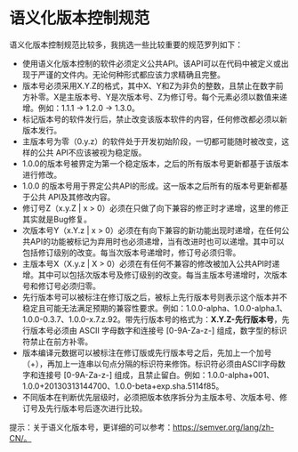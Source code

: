 # 语义化版本控制规范

语义化版本控制规范比较多，我挑选一些比较重要的规范罗列如下：
- 使用语义化版本控制的软件必须定义公共API。该API可以在代码中被定义或出现于严谨的文件内。无论何种形式都应该力求精确且完整。
- 版本号必须采用X.Y.Z的格式，其中X、Y和Z为非负的整数，且禁止在数字前方补零。X是主版本号、Y是次版本号、Z为修订号。每个元素必须以数值来递增。例如：1.1.1 -> 1.2.0 -> 1.3.0。
- 标记版本号的软件发行后，禁止改变该版本软件的内容，任何修改都必须以新版本发行。
- 主版本号为零（0.y.z）的软件处于开发初始阶段，一切都可能随时被改变，这样的公共 API不应该被视为稳定版。
- 1.0.0的版本号被界定为第一个稳定版本，之后的所有版本号更新都基于该版本进行修改。
- 1.0.0 的版本号用于界定公共API的形成。这一版本之后所有的版本号更新都基于公共 API及其修改内容。
- 修订号Z（x.y.Z | x > 0）必须在只做了向下兼容的修正时才递增，这里的修正其实就是Bug修复。
- 次版本号Y（x.Y.z | x > 0）必须在有向下兼容的新功能出现时递增，在任何公共API的功能被标记为弃用时也必须递增，当有改进时也可以递增。其中可以包括修订级别的改变。每当次版本号递增时，修订号必须归零。
- 主版本号X（X.y.z | X > 0）必须在有任何不兼容的修改被加入公共API时递增。其中可以包括次版本号及修订级别的改变。每当主版本号递增时，次版本号和修订号必须归零。
- 先行版本号可以被标注在修订版之后，被标上先行版本号则表示这个版本并不稳定且可能无法满足预期的兼容性要求。例如：1.0.0-alpha、1.0.0-alpha.1、1.0.0-0.3.7、1.0.0-x.7.z.92。带先行版本号的格式为：**X.Y.Z-先行版本号**，先行版本号必须由 ASCII 字母数字和连接号 [0-9A-Za-z-] 组成，数字型的标识符禁止在前方补零。
- 版本编译元数据可以被标注在修订版或先行版本号之后，先加上一个加号（+），再加上一连串以句点分隔的标识符来修饰。标识符必须由ASCII字母数字和连接号 [0-9A-Za-z-] 组成，且禁止留白。例如：1.0.0-alpha+001、1.0.0+20130313144700、1.0.0-beta+exp.sha.5114f85。
- 不同版本在判断优先层级时，必须把版本依序拆分为主版本号、次版本号、修订号及先行版本号后逐次进行比较。

提示：关于语义化版本号，更详细的可以参考：https://semver.org/lang/zh-CN/。
